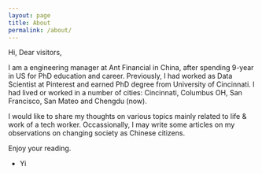 ```yaml
---
layout: page
title: About
permalink: /about/
---
```


Hi, Dear visitors,

I am a engineering manager at Ant Financial in China, after spending 9-year in US for PhD education and career. Previously, I had worked as
Data Scientist at Pinterest and earned PhD degree from University of Cincinnati. I had lived or worked in a number of cities: Cincinnati, Columbus OH, San Francisco, San Mateo and Chengdu (now). 

I would like to share my thoughts on various topics mainly related to life & work of a tech worker. Occassionally, I may write some articles on my observations on changing society as Chinese citizens. 

Enjoy your reading.

- Yi